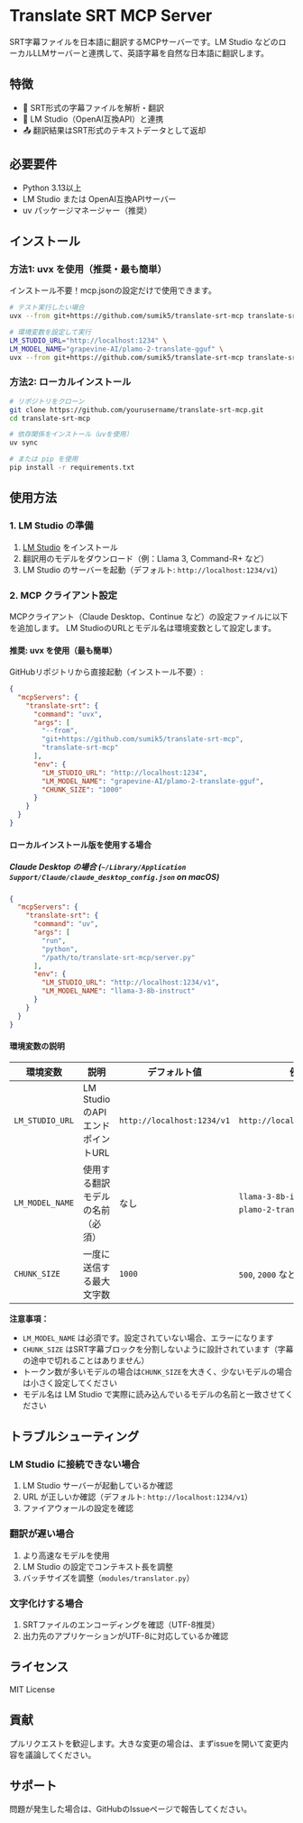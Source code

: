# Translate SRT MCP Server

SRT字幕ファイルを日本語に翻訳するMCPサーバーです。LM Studio などのローカルLLMサーバーと連携して、英語字幕を自然な日本語に翻訳します。

## 特徴

- 📝 SRT形式の字幕ファイルを解析・翻訳
- 🤖 LM Studio（OpenAI互換API）と連携
- 📤 翻訳結果はSRT形式のテキストデータとして返却

## 必要要件

- Python 3.13以上
- LM Studio または OpenAI互換APIサーバー
- uv パッケージマネージャー（推奨）

## インストール

### 方法1: uvx を使用（推奨・最も簡単）

インストール不要！mcp.jsonの設定だけで使用できます。

```bash
# テスト実行したい場合
uvx --from git+https://github.com/sumik5/translate-srt-mcp translate-srt-mcp

# 環境変数を設定して実行
LM_STUDIO_URL="http://localhost:1234" \
LM_MODEL_NAME="grapevine-AI/plamo-2-translate-gguf" \
uvx --from git+https://github.com/sumik5/translate-srt-mcp translate-srt-mcp
```

### 方法2: ローカルインストール

```bash
# リポジトリをクローン
git clone https://github.com/yourusername/translate-srt-mcp.git
cd translate-srt-mcp

# 依存関係をインストール（uvを使用）
uv sync

# または pip を使用
pip install -r requirements.txt
```

## 使用方法

### 1. LM Studio の準備

1. [LM Studio](https://lmstudio.ai/) をインストール
2. 翻訳用のモデルをダウンロード（例：Llama 3, Command-R+ など）
3. LM Studio のサーバーを起動（デフォルト: `http://localhost:1234/v1`）

### 2. MCP クライアント設定

MCPクライアント（Claude Desktop、Continue など）の設定ファイルに以下を追加します。
LM StudioのURLとモデル名は環境変数として設定します。

#### 推奨: uvx を使用（最も簡単）

GitHubリポジトリから直接起動（インストール不要）:

```json
{
  "mcpServers": {
    "translate-srt": {
      "command": "uvx",
      "args": [
        "--from",
        "git+https://github.com/sumik5/translate-srt-mcp",
        "translate-srt-mcp"
      ],
      "env": {
        "LM_STUDIO_URL": "http://localhost:1234",
        "LM_MODEL_NAME": "grapevine-AI/plamo-2-translate-gguf",
        "CHUNK_SIZE": "1000"
      }
    }
  }
}
```

#### ローカルインストール版を使用する場合

##### Claude Desktop の場合 (`~/Library/Application Support/Claude/claude_desktop_config.json` on macOS)

```json
{
  "mcpServers": {
    "translate-srt": {
      "command": "uv",
      "args": [
        "run",
        "python",
        "/path/to/translate-srt-mcp/server.py"
      ],
      "env": {
        "LM_STUDIO_URL": "http://localhost:1234/v1",
        "LM_MODEL_NAME": "llama-3-8b-instruct"
      }
    }
  }
}
```

#### 環境変数の説明

| 環境変数 | 説明 | デフォルト値 | 例 |
|---------|------|-------------|-----|
| `LM_STUDIO_URL` | LM StudioのAPI エンドポイントURL | `http://localhost:1234/v1` | `http://localhost:1234/v1` |
| `LM_MODEL_NAME` | 使用する翻訳モデルの名前（必須） | なし | `llama-3-8b-instruct`, `plamo-2-translate` など |
| `CHUNK_SIZE` | 一度に送信する最大文字数 | `1000` | `500`, `2000` など |

**注意事項：**
- `LM_MODEL_NAME` は必須です。設定されていない場合、エラーになります
- `CHUNK_SIZE` はSRT字幕ブロックを分割しないように設計されています（字幕の途中で切れることはありません）
- トークン数が多いモデルの場合は`CHUNK_SIZE`を大きく、少ないモデルの場合は小さく設定してください
- モデル名は LM Studio で実際に読み込んでいるモデルの名前と一致させてください

## トラブルシューティング

### LM Studio に接続できない場合

1. LM Studio サーバーが起動しているか確認
2. URL が正しいか確認（デフォルト: `http://localhost:1234/v1`）
3. ファイアウォールの設定を確認

### 翻訳が遅い場合

1. より高速なモデルを使用
2. LM Studio の設定でコンテキスト長を調整
3. バッチサイズを調整（`modules/translator.py`）

### 文字化けする場合

1. SRTファイルのエンコーディングを確認（UTF-8推奨）
2. 出力先のアプリケーションがUTF-8に対応しているか確認

## ライセンス

MIT License

## 貢献

プルリクエストを歓迎します。大きな変更の場合は、まずissueを開いて変更内容を議論してください。

## サポート

問題が発生した場合は、GitHubのIssueページで報告してください。
